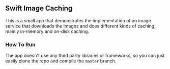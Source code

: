 ## Swift Image Caching

This is a small app that demonstrates the implementation of an image service that downloads the images and does different kinds of caching, mainly in-memory and on-disk caching.

### How To Run

The app doesn't use any third party libraries or frameworks, so you can just easily clone the repo and compile the `master` branch.
